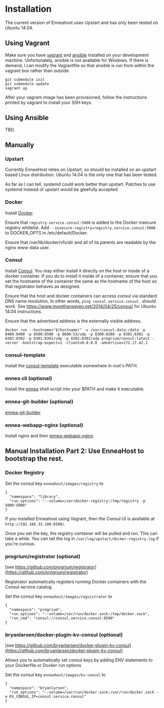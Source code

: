 # Installation

The current version of Enneahost uses Upstart and has only been tested on Ubuntu 14.04.

## Using Vagrant

Make sure you have [vagrant](http://vagrantup.com) and [ansible](http://ansible.com) installed on your development machine.   Unfortunately, ansible is not available for Windows.  If there is demand, I can modify the Vagrantfile so that ansible is run from within the vagrant box rather than outside.

    git submodule init
    git submodule update
    vagrant up

After your vagrant image has been provisioned, follow the instructions printed by vagrant to install your SSH keys.

## Using Ansible

TBD.

## Manually

### Upstart

Currently EnneaHost relies on Upstart, so should be installed on an upstart based Linux distribution.   Ubuntu 14.04 is the only one that has been tested.

As far as I can tell, systemd could work better than upstart.   Patches to use systemd instead of upstart would be gleefully accepted.

### Docker

Install [Docker](https://docker.com).

Ensure that `registry.service.consul:5000` is added to the Docker insecure registry whitelist.   Add `--insecure-registry=registry.service.consul:5000` to DOCKER_OPTS in /etc/default/Docker.

Ensure that /var/lib/docker/vfs/dir and all of its parents are readable by the nginx www-data user.

### Consul

Install [Consul](https://consul.io).  You may either install it directly on the host or inside of a docker container.  If you do to install it inside of a container, ensure that you set the hostname of the container the same as the hostname of the host so that registrator behaves as designed.

Ensure that the host and docker containers can access consul via standard DNS name resolution.  In other words, `ping consul.service.consul.` should work. See https://www.morethanseven.net/2014/04/25/consul/ for Ubuntu 14.04 instructions.

Ensure that the advertised address is the externally visible address.

    docker run --hostname="$(hostname)" -v /var/consul-data:/data -p 8400:8400 -p 8500:8500 -p 8600:53/udp -p 8300:8300 -p 8301:8301 -p 8302:8302 -p 8301:8301/udp -p 8302:8302/udp progrium/consul:latest -server -bootstrap-expect=1 -client=0.0.0.0 -advertise=172.17.42.1

### consul-template

Install the [consul-template](https://github.com/hashicorp/consul-template) executable somewhere in root's PATH.

### ennea cli (optional)

Install the [ennea](https://raw.github.com/bryanlarsen/enneahost/master/bin/ennea) shell script into your $PATH and make it executable.

### ennea-git-builder (optional)

[ennea-git-builder](https://github.com/bryanlarsen/ennea-git-builder)

### ennea-webapp-nginx (optional)

Install nginx and then [ennea-webapp-nginx](https://github.com/bryanlarsen/ennea-webapp-nginx)

## Manual Installation Part 2: Use EnneaHost to bootstrap the rest.

### Docker Registry

Set the consul key `enneahost/images/registry` to

    {
      "namespace": "library",
      "run_options": "--volume=/var/docker-registry:/tmp/registry -p 5000:5000"
    }

If you installed Enneahost using Vagrant, then the Consul UI is available at `http://192.168.33.100:8500/`.

Once you set the key, the registry container will be pulled and run.  This can take a while.  You can tail the log in `/var/log/upstart/docker-registry.log` if you're curious.

### progrium/registrator (optional)

[see https://github.com/progrium/registrator](https://github.com/progrium/registrator)

Registrator automatically registers running Docker containers with the Consul service catalog.

Set the consul key `enneahost/images/regsistrator` to

    {
      "namespace": "progrium",
      "run_options": "--volume=/var/run/docker.sock:/tmp/docker.sock",
      "run_cmd": "consul://consul.service.consul:8500"
    }

### bryanlarsen/docker-plugin-kv-consul (optional)

[see https://github.com/bryanlarsen/docker-plugin-kv-consul](https://github.com/bryanlarsen/docker-plugin-kv-consul)

Allows you to automatically set consul keys by adding ENV statements to your Dockerfile or Docker run options

Set the consul key `enneahost/images/kv-consul` to

    {
      "namespace": "bryanlarsen",
      "run_options": "--volume=/var/run/docker.sock:/var/run/docker.sock -e KV_CONSUL_IP=consul.service.consul"
    }

